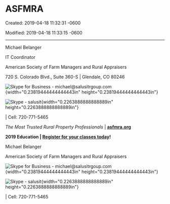 # ASFMRA

Created: 2019-04-18 11:32:31 -0600

Modified: 2019-04-18 11:33:15 -0600

---

Michael Belanger

IT Coordinator

American Society of Farm Managers and Rural Appraisers

720 S. Colorado Blvd., Suite 360-S | Glendale, CO 80246

![Skype for Business - michael@salusitrgoup.com](../media/Pages-ASFMRA-image1.jpg){width="0.23819444444444443in" height="0.23819444444444443in"}

![Skype - salusit](../media/Pages-ASFMRA-image2.jpg){width="0.2263888888888889in" height="0.2263888888888889in"}

| Cell: 720-771-5465

*The Most Trusted Rural Property Professionals* | [**asfmra.org**](http://www.asfmra.org/home)

**2019 Education | [Register for your classes today](http://www.asfmra.org/education/education-calendar/amersocsrv/UserShares/jedwards/My%20Documents/Adobe)!**

Michael Belanger

American Society of Farm Managers and Rural Appraisers

![Skype for Business - michael@salusitrgoup.com](../media/Pages-ASFMRA-image1.jpg){width="0.23819444444444443in" height="0.23819444444444443in"}

![Skype - salusit](../media/Pages-ASFMRA-image2.jpg){width="0.2263888888888889in" height="0.2263888888888889in"}

| Cell: 720-771-5465
